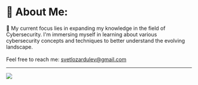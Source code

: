 
# 💫 About Me:
🌱 My current focus lies in expanding my knowledge in the field of Cybersecurity. I'm immersing myself in learning about various cybersecurity concepts and techniques to better understand the evolving landscape.<br><br>Feel free to reach me: svetlozardulev@gmail.com

---
[![](https://visitcount.itsvg.in/api?id=SvetlozarDulev&icon=6&color=4)](https://visitcount.itsvg.in)

<!-- Proudly created with GPRM ( https://gprm.itsvg.in ) -->
